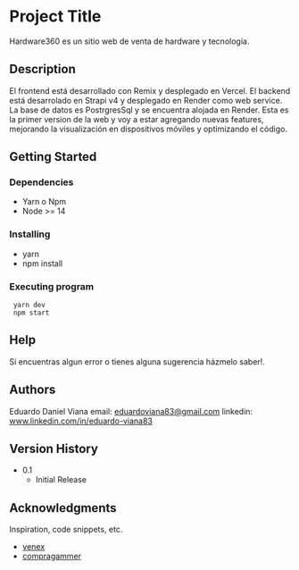 # Project Title

Hardware360 es un sitio web de venta de hardware y tecnología.

## Description

El frontend está desarrollado con Remix y desplegado en Vercel. El backend está desarrolado en Strapi v4 y desplegado en Render como web service. La base de datos es PostrgresSql y se encuentra alojada en Render.
Esta es la primer version de la web y voy a estar agregando nuevas features, mejorando la visualización en dispositivos móviles y optimizando el código.  

## Getting Started

### Dependencies

* Yarn o Npm
* Node >= 14

### Installing

* yarn
* npm install

### Executing program
```
 yarn dev
 npm start
```

## Help

Si encuentras algun error o tienes alguna sugerencia házmelo saber!.


## Authors

 Eduardo Daniel Viana 
 email: eduardoviana83@gmail.com
 linkedin: www.linkedin.com/in/eduardo-viana83

## Version History

* 0.1
    * Initial Release


## Acknowledgments

Inspiration, code snippets, etc.
* [venex](https://www.venex.com.ar/)
* [compragammer](https://compragamer.com/)
